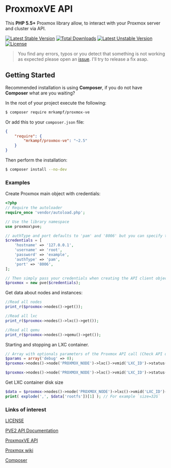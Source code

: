 # ProxmoxVE API
This **PHP 5.5+** Proxmox library allow, to interact with your Proxmox server and cluster via API.

[![Latest Stable Version](https://poser.pugx.org/mrkampf/proxmox-ve/v/stable)](https://packagist.org/packages/mrkampf/proxmox-ve)
[![Total Downloads](https://poser.pugx.org/mrkampf/proxmox-ve/downloads)](https://packagist.org/packages/mrkampf/proxmox-ve)
[![Latest Unstable Version](https://poser.pugx.org/mrkampf/proxmox-ve/v/unstable)](https://packagist.org/packages/mrkampf/proxmox-ve)
[![License](https://poser.pugx.org/mrkampf/proxmox-ve/license)](https://packagist.org/packages/mrkampf/proxmox-ve)

> You find any errors, typos or you detect that something is not working as expected please open an [issue](https://github.com/MrKampf/proxmoxVE/issues/new). I'll try to release a fix asap.

## Getting Started

Recommended installation is using **Composer**, if you do not have **Composer** what are you waiting?

In the root of your project execute the following:

```sh
$ composer require mrkampf/proxmox-ve
```

Or add this to your `composer.json` file:

```json
{
    "require": {
        "mrkampf/proxmox-ve": "~2.5"
    }
}
```

Then perform the installation:
```sh
$ composer install --no-dev
```

### Examples

Create Proxmox main object with credentials:
```php
<?php
// Require the autoloader
require_once 'vendor/autoload.php';

// Use the library namespace
use proxmox\pve;

// authType and port defaults to 'pam' and '8006' but you can specify them like so
$credentials = [
    'hostname' => '127.0.0.1',
    'username' => 'root',
    'password' => 'example',
    'authType' => 'pam',
    'port' => '8006',
];

// Then simply pass your credentials when creating the API client object.
$proxmox = new pve($credentials);
```

Get data about nodes and instances:
```php
//Read all nodes
print_r($proxmox->nodes()->get());

//Read all lxc
print_r($proxmox->nodes()->lxc()->get());

//Read all qemu
print_r($proxmox->nodes()->qemu()->get());
```

Starting and stopping an LXC container.
```php
// Array with optionals parameters of the Proxmox API call (Check API documentation link).
$params = array('debug' => 0);
$proxmox->nodes()->node('PROXMOX_NODE')->lxc()->vmid('LXC_ID')->status()->postStart(array());

$proxmox->nodes()->node('PROXMOX_NODE')->lxc()->vmid('LXC_ID')->status()->postStop(array());
```

Get LXC container disk size
```php
$data = $proxmox->nodes()->node('PROXMOX_NODE')->lxc()->vmid('LXC_ID')->getConfig(array('current' => 1))['data'];
print( explode(',', $data['rootfs'])[1] ); // For example `size=32G`
```

### Links of interest

[LICENSE](./LICENSE)

[PVE2 API Documentation](http://pve.proxmox.com/pve-docs/api-viewer/index.html)

[ProxmoxVE API](http://pve.proxmox.com/wiki/Proxmox_VE_API)

[Proxmox wiki](http://pve.proxmox.com/wiki)

[Composer](https://getcomposer.org/)

